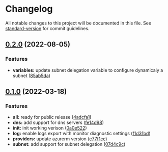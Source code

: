 # Changelog

All notable changes to this project will be documented in this file. See [standard-version](https://github.com/conventional-changelog/standard-version) for commit guidelines.

## [0.2.0](https://github.com/padok-team/terraform-azurerm-network/compare/v0.1.0...v0.2.0) (2022-08-05)


### Features

* **variables:** update subnet delegation variable to configure dynamicaly a subnet ([85ab5da](https://github.com/padok-team/terraform-azurerm-network/commit/85ab5da7d6f186b0e0f8fe23289efbf65aec27fa))

## [0.1.0](https://github.com/padok-team/terraform-azurerm-network/compare/v1.0.0...v0.1.0) (2022-03-18)

### Features

* **all:** ready for public release ([4adcfa1](https://github.com/padok-team/terraform-azurerm-network/commit/4adcfa1ce4721484e8737e80b200fffb7be58cd3))
* **dns:** add support for dns servers ([fe14d98](https://github.com/padok-team/terraform-azurerm-network/commit/fe14d98320a00e3d24cbf83741888548ab122215))
* **init:** init working verison ([0a0e522](https://github.com/padok-team/terraform-azurerm-network/commit/0a0e522236ff827ad4c3d9122f5b3b41b3e13693))
* **log:** enable logs export with monitor diagnostic settings ([f1d31bd](https://github.com/padok-team/terraform-azurerm-network/commit/f1d31bd662df8eb91364bee2f24eeb0843ffac5a))
* **providers:** update azurerm version ([e77f1cc](https://github.com/padok-team/terraform-azurerm-network/commit/e77f1cc51b244c52e80d673c37b2b25111a72961))
* **subnet:** add support for subnet delegation ([07d4c9c](https://github.com/padok-team/terraform-azurerm-network/commit/07d4c9cb99449d81049b949c4b54f8d9d2e9ad33))
